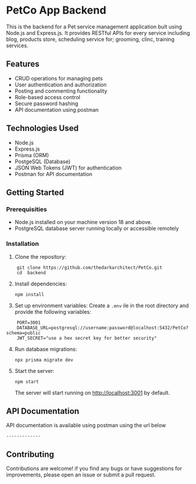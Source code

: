 # PetCo App Backend

This is the backend for a Pet service management application bult using Node.js and Express.js. It provides RESTful APIs for every service including blog, products store, scheduling service for; grooming, clinc, training services.

## Features

- CRUD operations for managing pets
- User authentication and authorization
- Posting and commenting functionality
- Role-based access control
- Secure password hashing
- API documentation using postman
  
## Technologies Used

- Node.js
- Express.js
- Prisma (ORM)
- PostgeSQL (Database)
- JSON Web Tokens (JWT) for authentication
- Postman for API documentation
  
## Getting Started

### Prerequisities

- Node.js installed on your machine version 18 and above.
- PostgreSQL database server running locally or accessible remotely

### Installation

1. Clone the repository:

```
    git clone https://github.com/thedarkarchitect/PetCo.git  
    cd  backend
```

2. Install dependencies:

   ```npm install```

3. Set up environment variables: Create a `.env` ile in the root directory and provide the following variables:

```
    PORT=3001
    DATABASE_URL=postgresql://username:password@localhost:5432/PetCo?schema=public
    JWT_SECRET="use a hex secret key for better security"
```

4. Run database migrations:

   ```npx prisma migrate dev```

5. Start the server:

   ```npm start```

   The server will start running on <http://localhost:3001> by default.

## API Documentation

API documentation is available using postman using the url below

```-------------```

## Contributing

Contributions are welcome! if you find any bugs or have suggestions  for improvements, please open an issue or submit a pull request.
